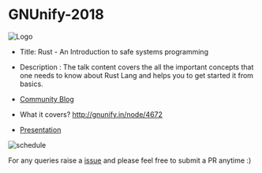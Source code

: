# GNUnify-2018

![Logo](https://github.com/rowdymehul/GNUnify-2018/blob/master/Images/gnunify_logo-600x210.png)

* Title: 
Rust - An Introduction to safe systems programming

* Description : 
The talk content covers the all the important concepts that one needs to know about Rust Lang and helps you to get started it from basics.

* [Community Blog](https://blog.mozillaindia.org/1968)
* What it covers? 
http://gnunify.in/node/4672

* [Presentation](https://speakerdeck.com/rowdymehul/rust-techie-talks-at-gnunify-2018)

![schedule](https://github.com/rowdymehul/GNUnify-2018/blob/master/Images/schedule.jpg)

For any queries raise a [issue](https://github.com/rowdymehul/GNUnify-2018/issues) and please feel free to submit a PR anytime :)
